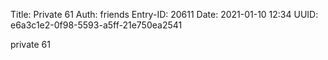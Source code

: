 Title: Private 61
Auth: friends
Entry-ID: 20611
Date: 2021-01-10 12:34
UUID: e6a3c1e2-0f98-5593-a5ff-21e750ea2541

private 61
